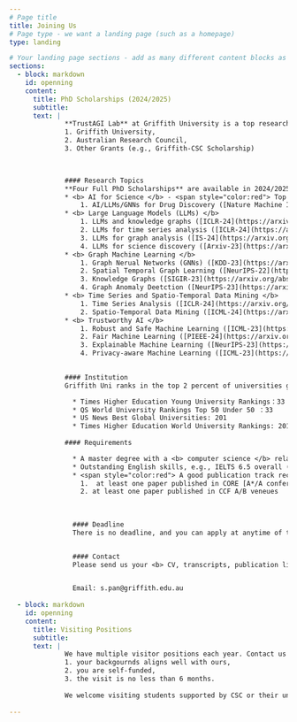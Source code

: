 ```yaml
---
# Page title
title: Joining Us
# Page type - we want a landing page (such as a homepage)
type: landing

# Your landing page sections - add as many different content blocks as you like
sections:
  - block: markdown
    id: openning
    content:
      title: PhD Scholarships (2024/2025)
      subtitle: 
      text: |
              **TrustAGI Lab** at Griffith University is a top research lab focusing on trustworthy artificial general Intelligence (AGI) research. We am looking for self-motivated Ph.D students funded by: 
              1. Griffith University, 
              2. Australian Research Council, 
              3. Other Grants (e.g., Griffith-CSC Scholarship)


              
              #### Research Topics
              **Four Full PhD Scholarships** are available in 2024/2025. The scholarships cover both tuition fee and living stipends. We are looking for candidates to work on the following research topics.  See our recent publications for more details. Contact us if you are interested in one of these topics. 
              * <b> AI for Science </b> - <span style="color:red"> Top Priority</span>
                  1. AI/LLMs/GNNs for Drug Discovery ([Nature Machine Intelligence 2024](https://www.nature.com/articles/s42256-024-00847-1))
              * <b> Large Language Models (LLMs) </b> 
                  1. LLMs and knowledge graphs ([ICLR-24](https://arxiv.org/abs/2310.01061), [TKDE-24](https://arxiv.org/abs/2306.08302)) - <span style="color:red"> Top Priority</span>
                  2. LLMs for time series analysis ([ICLR-24](https://arxiv.org/abs/2310.01728))
                  3. LLMs for graph analysis ([IS-24](https://arxiv.org/abs/2310.05499)) - <span style="color:red"> Top Priority</span>
                  4. LLMs for science discovery ([Arxiv-23](https://arxiv.org/abs/2310.07984))
              * <b> Graph Machine Learning </b>
                  1. Graph Nerual Networks (GNNs) ([KDD-23](https://arxiv.org/abs/2305.18457))
                  2. Spatial Temporal Graph Learning ([NeurIPS-22](https://proceedings.neurips.cc/paper_files/paper/2022/file/7dadc855cef7494d5d956a8d28add871-Paper-Conference.pdf))
                  3. Knowledge Graphs ([SIGIR-23](https://arxiv.org/abs/2304.08183))
                  4. Graph Anomaly Deetction ([NeurIPS-23](https://arxiv.org/abs/2310.16520))
              * <b> Time Series and Spatio-Temporal Data Mining </b>
                  1. Time Series Analysis ([ICLR-24](https://arxiv.org/abs/2310.01728))
                  2. Spatio-Temporal Data Mining ([ICML-24](https://arxiv.org/abs/2402.02713))
              * <b> Trustworthy AI </b>
                  1. Robust and Safe Machine Learning ([ICML-23](https://proceedings.mlr.press/v202/zhang23aq/zhang23aq.pdf))
                  2. Fair Machine Learning ([PIEEE-24](https://arxiv.org/abs/2205.07424))
                  3. Explainable Machine Learning ([NeurIPS-23](https://arxiv.org/abs/2310.16520))
                  4. Privacy-aware Machine Learning ([ICML-23](https://proceedings.mlr.press/v202/zhang23aq/zhang23aq.pdf))

              
              #### Institution
              Griffith Uni ranks in the top 2 percent of universities globally with 50000 students spanning six campuses in South East Queensland, Australia. The [Computer Science & Engineering](https://www.shanghairanking.com/institution/griffith-university) at Griffith ranks in the top **76-100** globally. 

                * Times Higher Education Young University Rankings：33
                * QS World University Rankings Top 50 Under 50 ：33
                * US News Best Global Universities: 201
                * Times Higher Education World University Rankings: 201–250
                
              #### Requirements

                * A master degree with a <b> computer science </b> related background, and GPA > 85/100. Outstanding students with only undergraduate degree can also be considered, if GPA > 90/100.
                * Outstanding English skills, e.g., IELTS 6.5 overall (no band less than 6.0), TOEFL IBT 79 + (no sub-score less than 19), PTE 58 (no sub-score less than 50).
                * <span style="color:red"> A good publication track record, demonstrated by publications.</span>
                  1.  at least one paper published in CORE [A*/A conference](http://portal.core.edu.au/conf-ranks/) or JCR Q1 Journal, or
                  2. at least one paper published in CCF A/B veneues
  
  
  
                #### Deadline
                There is no deadline, and you can apply at anytime of the year! 


                #### Contact
                Please send us your <b> CV, transcripts, publication list, and research topics# (not have to be the one listed above) </b> that you are interested in. Due to large number of applications, We may only reply to selected applicants.


                Email: s.pan@griffith.edu.au
      
  - block: markdown
    id: openning
    content:
      title: Visiting Positions
      subtitle: 
      text: |
              We have multiple visitor positions each year. Contact us if               
              1. your backgournds aligns well with ours, 
              2. you are self-funded, 
              3. the visit is no less than 6 months.
              
              We welcome visiting students supported by CSC or their universities. We have multiple faculty academics in the lab. For the CSC visiting request, each year each academic in the lab can only host **2** visiting students per CSC requirement. 
      
---
```

